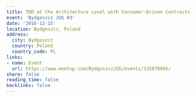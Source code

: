 ```yaml
---
title: TDD at the Architecture Level with Consumer-Driven Contracts
event: 'Bydgoszcz JUG #3'
date: '2016-12-15'
location: Bydgoszcz, Poland
address:
  city: Bydgoszcz
  country: Poland
  country_code: PL
links:
- name: Event
  url: https://www.meetup.com/BydgoszczJUG/events/235878695/
share: false
reading_time: false
backlinks: false
---
```

